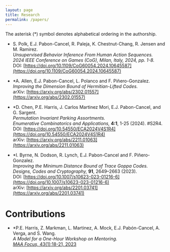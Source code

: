 ```yaml
---
layout: page
title: Research
permalink: /papers/
---
```

The asterisk (\*) symbol denotes alphabetical ordering in the authorship.

- S. Polk, E.J. Pabon-Cancel, R. Paleja, K. Chestnut-Chang, R. Jensen and M. Ramirez.  
  *Unsupervised Behavior Inference From Human Action Sequences.*  
  *2024 IEEE Conference on Games (CoG), Milan, Italy, 2024, pp. 1-8.*  
  DOI: [https://doi.org/10.1109/CoG60054.2024.10645587](https://doi.org/10.1109/CoG60054.2024.10645587)

- \*A. Allen, E.J. Pabon-Cancel, L. Polanco and F. Piñero-Gonzalez.  
  *Improving the Dimension Bound of Hermitian-Lifted Codes.*  
  arXiv: [https://arxiv.org/abs/2302.01557](https://arxiv.org/abs/2302.01557)

- \*D. Chen, P.E. Harris, J. Carlos Martinez Mori, E.J. Pabon-Cancel, and G. Sargent.  
  *Permutation Invariant Parking Assortments.*  
  *Enumerative Combinatorics and Applications,* **4:1**, 1-25 (2024). #S2R4.  
  DOI: [https://doi.org/10.54550/ECA2024V4S1R4](https://doi.org/10.54550/ECA2024V4S1R4)  
  arXiv: [https://arxiv.org/abs/2211.01063](https://arxiv.org/abs/2211.01063)

- \*I. Byrne, N. Dodson, R. Lynch, E.J. Pabon-Cancel and F. Piñero-Gonzalez.  
  *Improving the Minimum Distance Bound of Trace Goppa Codes.*  
  *Designs, Codes and Cryptography,* **91**, 2649–2663 (2023).  
  DOI: [https://doi.org/10.1007/s10623-023-01216-6](https://doi.org/10.1007/s10623-023-01216-6)  
  arXiv: [https://arxiv.org/abs/2201.03741](https://arxiv.org/abs/2201.03741)

# Contributions
- \*P.E. Harris, Z. Markman, L. Martinez, A. Mock, E.J. Pabón-Cancel, A. Verga, and S. Wang.  
  *A Model for a One-Hour Workshop on Mentoring.*  
  [*MAA Focus,* 43(1):18-21, 2023](http://digitaleditions.walsworthprintgroup.com/publication/?m=7656&i=782706&p=18&ver=html5)
